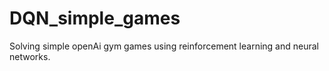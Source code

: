 # DQN_simple_games
Solving simple openAi gym games using reinforcement learning and neural networks.

